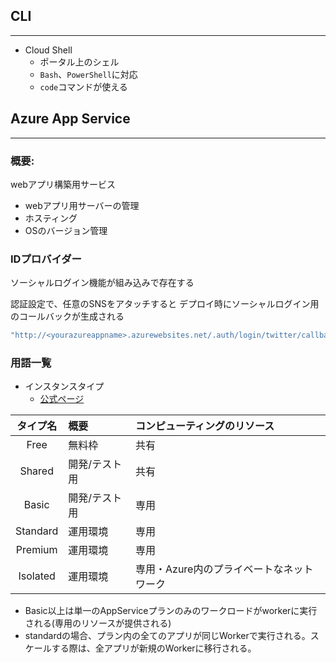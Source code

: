 ## CLI
----
- Cloud Shell
    - ポータル上のシェル 
    - `Bash`、`PowerShell`に対応
    - `code`コマンドが使える

## Azure App Service
---

### **概要**:
webアプリ構築用サービス

- webアプリ用サーバーの管理
- ホスティング
- OSのバージョン管理

### **IDプロバイダー**

ソーシャルログイン機能が組み込みで存在する

認証設定で、任意のSNSをアタッチすると
デプロイ時にソーシャルログイン用のコールバックが生成される

```js
"http://<yourazureappname>.azurewebsites.net/.auth/login/twitter/callback"
```


### **用語一覧**

- インスタンスタイプ
    - [公式ページ](https://azure.microsoft.com/ja-jp/pricing/details/app-service/linux/)

|タイプ名|概要|コンピューティングのリソース|
|:-:|:--|:--|
|Free|無料枠|共有|
|Shared|開発/テスト用|共有|
|Basic|開発/テスト用|専用|
|Standard|運用環境|専用|
|Premium|運用環境|専用|
|Isolated|運用環境|専用・Azure内のプライベートなネットワーク|

- Basic以上は単一のAppServiceプランのみのワークロードがworkerに実行される(専用のリソースが提供される)
- standardの場合、プラン内の全てのアプリが同じWorkerで実行される。スケールする際は、全アプリが新規のWorkerに移行される。
